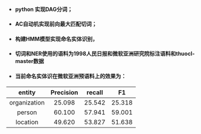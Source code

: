 + #### python 实现DAG分词；
+ #### AC自动机实现前向最大匹配切词；
+ #### 构建HMM模型实现命名实体识别，
+ #### 切词和NER使用的语料为1998人民日报和微软亚洲研究院标注语料和thuocl-master数据
+ #### 当前命名实体识在微软亚洲预语料上的效果为：

| entity| Precision | recall | F1 |
| :------: | :------:| :------: | :------: |
| organization | 25.098 | 25.542 | 25.318 |
| person | 60.100 | 57.941 | 59.001 |
| location| 49.620 | 53.827 | 51.638 |

### 

